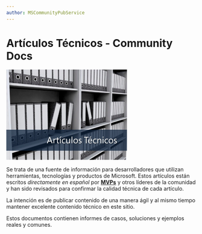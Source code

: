 ```yaml
---
author: MSCommunityPubService
---
```





# Artículos Técnicos - Community Docs

![](./img/minitel.png)

Se trata de una fuente de información para desarrolladores que utilizan herramientas, tecnologías y productos de Microsoft. 
Estos artículos están escritos *directamente en español* por [**MVPs**](https://mvp.microsoft.com/) y otros líderes de la comunidad y han sido revisados para confirmar la calidad técnica de cada artículo. 


La intención es de publicar contenido de una manera ágil y al mismo tiempo mantener excelente contenido técnico en este sitio.

Estos documentos contienen informes de casos, soluciones y ejemplos reales y comunes.

